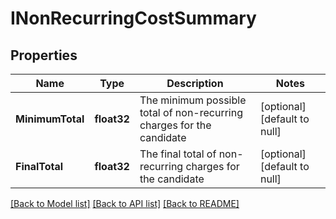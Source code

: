 # INonRecurringCostSummary

## Properties
Name | Type | Description | Notes
------------ | ------------- | ------------- | -------------
**MinimumTotal** | **float32** | The minimum possible total of non-recurring charges for the candidate | [optional] [default to null]
**FinalTotal** | **float32** | The final total of non-recurring charges for the candidate | [optional] [default to null]

[[Back to Model list]](../README.md#documentation-for-models) [[Back to API list]](../README.md#documentation-for-api-endpoints) [[Back to README]](../README.md)


